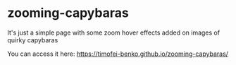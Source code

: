 # zooming-capybaras


It's just a simple page with some zoom hover effects added on images of quirky capybaras

You can access it here: https://timofei-benko.github.io/zooming-capybaras/ 
